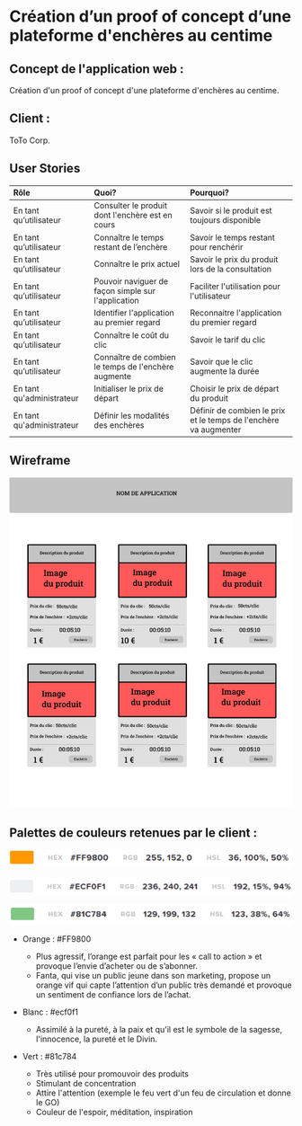 # ****Création d’un proof of concept d’une plateforme d'enchères au centime****

## Concept de l'application web :
Création d'un proof of concept d'une plateforme d'enchères au centime.

## Client :
ToTo Corp.

## User Stories 
| Rôle                      | Quoi?                                                     | Pourquoi?                                         |
| :------------------------ | :-------------------------------------------------------- | :------------------------------------------------ |
| En tant qu’utilisateur    | Consulter le produit dont l'enchère est en cours          | Savoir si le produit est toujours disponible      |
| En tant qu’utilisateur    | Connaître le temps restant de l’enchère                   | Savoir le temps restant pour renchérir            |
| En tant qu’utilisateur    | Connaître le prix actuel                                  | Savoir le prix du produit lors de la consultation |
| En tant qu’utilisateur    | Pouvoir naviguer de façon simple sur l'application        | Faciliter l'utilisation pour l'utilisateur        |
| En tant qu’utilisateur    | Identifier l'application au premier regard                | Reconnaitre l'application du premier regard       |
| En tant qu’utilisateur    | Connaître le coût du clic                                 | Savoir le tarif du clic                           |
| En tant qu’utilisateur    | Connaître de combien le temps de l'enchère augmente       | Savoir que le clic augmente la durée              |
| En tant qu'administrateur | Initialiser le prix de départ                             | Choisir le prix de départ du produit              |
| En tant qu'administrateur | Définir les modalités des enchères                      | Définir de combien le prix et le temps de l'enchère va augmenter |

## Wireframe

![sparkles](ressources/Wireframe/wireframe.jpg)

## Palettes de couleurs retenues par le client :

![sparkles](ressources/img/palette-couleur/palette1.png)

![sparkles](ressources/img/palette-couleur/palette2.png)

![sparkles](ressources/img/palette-couleur/palette3.png)

* Orange : #FF9800
  * Plus agressif, l’orange est parfait pour les « call to action » et provoque l’envie d’acheter ou de s’abonner. 
  * Fanta, qui vise un public jeune dans son marketing, propose un orange vif qui capte l’attention d’un public très demandé et provoque un sentiment de confiance lors de l’achat.

* Blanc : #ecf0f1
  * Assimilé à la pureté, à la paix et qu'il est le symbole de la sagesse, l'innocence, la pureté et le Divin.

* Vert :  #81c784
  * Très utilisé pour promouvoir des produits
  * Stimulant de concentration
  * Attire l'attention (exemple le feu vert d'un feu de circulation et donne le GO)
  * Couleur de l'espoir, méditation, inspiration




